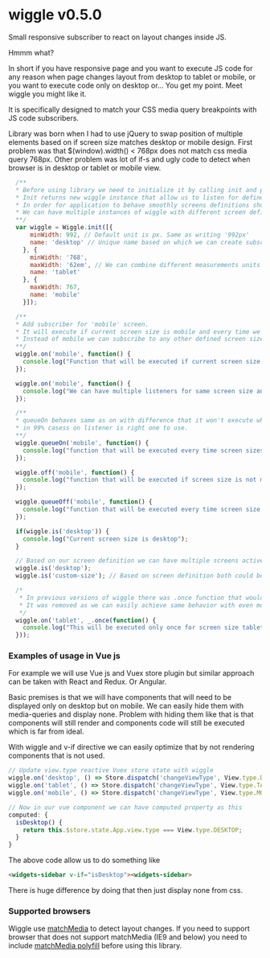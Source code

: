 # wiggle v0.5.0

Small responsive subscriber to react on layout changes inside JS.

Hmmm what?

In short if you have responsive page and you want to execute JS code for any reason when page changes layout from desktop to tablet or mobile, or you want to execute code only on desktop or... You get my point. Meet wiggle you might like it.

It is specifically designed to match your CSS media query breakpoints with JS code subscribers.

Library was born when I had to use jQuery to swap position of multiple elements based on if screen size matches desktop or mobile design.
First problem was that $(window).width() < 768px does not match css media query 768px.
Other problem was lot of if-s and ugly code to detect when browser is in desktop or tablet or mobile view.


```javascript
  /**
  * Before using library we need to initialize it by calling init and passing our application screen definitions.
  * Init returns new wiggle instance that allow us to listen for defined screens definitions
  * In order for application to behave smoothly screens definitions should match application CSS breakpoints.
  * We can have multiple instances of wiggle with different screen definitions. In 99% only one instance is required and desired.
  **/
  var wiggle = Wiggle.init([{
      minWidth: 992, // Default unit is px. Same as writing '992px'
      name: 'desktop' // Unique name based on which we can create subscriptions. Name can be any string that is valid JS object property name and it have to be unique for each screen.
    }, {
      minWidth: '768',
      maxWidth: '62em', // We can combine different measurements units but it does not mean we should!
      name: 'tablet'
    }, {
      maxWidth: 767,
      name: 'mobile'
    }]);

  /**
  * Add subscriber for 'mobile' screen.
  * It will execute if current screen size is mobile and every time we switch from some other screens size to mobile.
  * Instead of mobile we can subscribe to any other defined screen size like 'desktop' or 'tablet'
  **/
  wiggle.on('mobile', function() {
    console.log("Function that will be executed if current screen size is mobile and every time screen sizes switches to mobile");
  });

  wiggle.on('mobile', function() {
    console.log("We can have multiple listeners for same screen size and each will be executed.");
  });

  /**
  * queueOn behaves same as on with difference that it won't execute when declared only when screen size changes from some other screen size to defined screen size.
  * in 99% casess on listener is right one to use.
  **/
  wiggle.queueOn('mobile', function() {
    console.log("function that will be executed every time screen sizes switches to mobile size");
  });

  wiggle.off('mobile', function() {
    console.log("function that will be executed if screen size is not mobile and every time screen size stops being mobile");
  });

  wiggle.queueOff('mobile', function() {
    console.log("function that will be executed every time screen size stops being mobile");
  });

  if(wiggle.is('desktop')) {
    console.log("Current screen size is desktop");
  }

  // Based on our screen definition we can have multiple screens active at the same time
  wiggle.is('desktop');
  wiggle.is('custom-size'); // Based on screen definition both could be true.

  /*
   * In previous versions of wiggle there was .once function that would execute only once when we match screen size.
   * It was removed as we can easily achieve same behavior with even more flexibility by using lodash once or similar solutions.
   */
  wiggle.on('tablet', _.once(function() {
    console.log("This will be executed only once for screen size tablet");
  }));
```

### Examples of usage in Vue js

For example we will use Vue js and Vuex store plugin but similar approach can be taken with React and Redux. Or Angular.

Basic premises is that we will have components that will need to be displayed only on desktop but on mobile.
We can easily hide them with media-queries and display none. Problem with hiding them like that is that components will still render and components code will still be executed which is far from ideal.

With wiggle and v-if directive we can easily optimize that by not rendering components that is not used.

```javascript
// Update view.type reactive Vuex store state with wiggle
wiggle.on('desktop', () => Store.dispatch('changeViewType', View.type.DESKTOP));
wiggle.on('tablet', () => Store.dispatch('changeViewType', View.type.TABLET));
wiggle.on('mobile', () => Store.dispatch('changeViewType', View.type.MOBILE));

// Now in our vue component we can have computed property as this
computed: {
  isDesktop() {
    return this.$store.state.App.view.type === View.type.DESKTOP;
  }
}
```

The above code allow us to do something like


```html
<widgets-sidebar v-if="isDesktop"><widgets-sidebar>
```

There is huge difference by doing that then just display none from css.



### Supported browsers

Wiggle use [matchMedia](https://developer.mozilla.org/en-US/docs/Web/API/Window/matchMedia) to detect layout changes.
If you need to support browser that does not support matchMedia (IE9 and below) you need to include [matchMedia polyfill](https://github.com/paulirish/matchMedia.js) before using this library.

